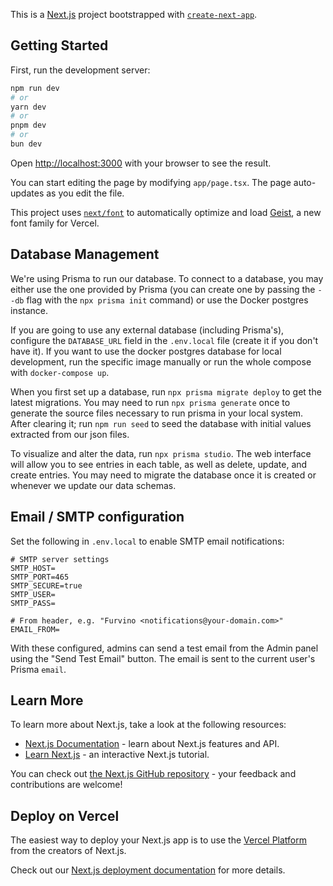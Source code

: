This is a [Next.js](https://nextjs.org) project bootstrapped with [`create-next-app`](https://nextjs.org/docs/app/api-reference/cli/create-next-app).

## Getting Started

First, run the development server:

```bash
npm run dev
# or
yarn dev
# or
pnpm dev
# or
bun dev
```

Open [http://localhost:3000](http://localhost:3000) with your browser to see the result.

You can start editing the page by modifying `app/page.tsx`. The page auto-updates as you edit the file.

This project uses [`next/font`](https://nextjs.org/docs/app/building-your-application/optimizing/fonts) to automatically optimize and load [Geist](https://vercel.com/font), a new font family for Vercel.

## Database Management

We're using Prisma to run our database. To connect to a database, you may either use the one provided by Prisma (you can create one by passing the `--db` flag with the `npx prisma init` command) or use the Docker postgres instance.

If you are going to use any external database (including Prisma's), configure the `DATABASE_URL` field in the `.env.local` file (create it if you don't have it). If you want to use the docker postgres database for local development, run the specific image manually or run the whole compose with `docker-compose up`.

When you first set up a database, run `npx prisma migrate deploy` to get the latest migrations. You may need to run `npx prisma generate` once to generate the source files necessary to run prisma in your local system. After clearing it; run `npm run seed` to seed the database with initial values extracted from our json files.

To visualize and alter the data, run `npx prisma studio`. The web interface will allow you to see entries in each table, as well as delete, update, and create entries. You may need to migrate the database once it is created or whenever we update our data schemas.

## Email / SMTP configuration

Set the following in `.env.local` to enable SMTP email notifications:

```
# SMTP server settings
SMTP_HOST=
SMTP_PORT=465
SMTP_SECURE=true
SMTP_USER=
SMTP_PASS=

# From header, e.g. "Furvino <notifications@your-domain.com>"
EMAIL_FROM=
```

With these configured, admins can send a test email from the Admin panel using the "Send Test Email" button. The email is sent to the current user's Prisma `email`.

## Learn More

To learn more about Next.js, take a look at the following resources:

- [Next.js Documentation](https://nextjs.org/docs) - learn about Next.js features and API.
- [Learn Next.js](https://nextjs.org/learn) - an interactive Next.js tutorial.

You can check out [the Next.js GitHub repository](https://github.com/vercel/next.js) - your feedback and contributions are welcome!

## Deploy on Vercel

The easiest way to deploy your Next.js app is to use the [Vercel Platform](https://vercel.com/new?utm_medium=default-template&filter=next.js&utm_source=create-next-app&utm_campaign=create-next-app-readme) from the creators of Next.js.

Check out our [Next.js deployment documentation](https://nextjs.org/docs/app/building-your-application/deploying) for more details.
